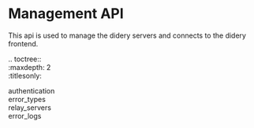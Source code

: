 # Management API
This api is used to manage the didery servers and connects to the didery frontend.

.. toctree::  
   :maxdepth: 2  
   :titlesonly:  
   
   authentication  
   error_types  
   relay_servers  
   error_logs  